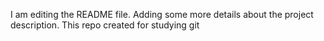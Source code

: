 I am editing the README file. Adding some more details about the project description.
This repo created for studying git

